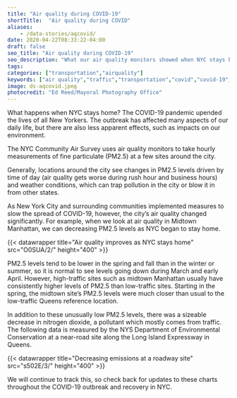 ```yaml
---
title: "Air quality during COVID-19"
shortTitle:  "Air quality during COVID"
aliases:
    - /data-stories/aqcovid/
date: 2020-04-22T08:33:22-04:00
draft: false
seo_title: "Air quality during COVID-19"
seo_description: "What our air quality monitors showed when NYC stays home."
tags: 
categories: ["transportation","airquality"]
keywords: ["air quality","traffic","transportation","covid","covid-19","coronavirus","air pollution", "lungs","breathing"]
image: ds-aqcovid.jpeg
photocredit: "Ed Reed/Mayoral Photography Office"
---
```


What happens when NYC stays home? The COVID-19 pandemic upended the lives of all New Yorkers. The outbreak has affected many aspects of our daily life, but there are also less apparent effects, such as impacts on our environment.

The NYC Community Air Survey uses air quality monitors to take hourly measurements of fine particulate (PM2.5) at a few sites around the city.

Generally, locations around the city see changes in PM2.5 levels driven by time of day (air quality gets worse during rush hour and business hours) and weather conditions, which can trap pollution in the city or blow it in from other states.

As New York City and surrounding communities implemented measures to slow the spread of COVID-19, however, the city’s air quality changed significantly. For example, when we look at air quality in Midtown Manhattan, we can decreasing PM2.5 levels as NYC began to stay home.

{{< datawrapper title="Air quality improves as NYC stays home" src="O0SUA/2/" height="400" >}}

PM2.5 levels tend to be lower in the spring and fall than in the winter or summer, so it is normal to see levels going down during March and early April. However, high-traffic sites such as midtown Manhattan usually have consistently higher levels of PM2.5 than low-traffic sites. Starting in the spring, the midtown site’s PM2.5 levels were much closer than usual to the low-traffic Queens reference location.

In addition to these unusually low PM2.5 levels, there was a sizeable decrease in nitrogen dioxide, a pollutant which mostly comes from traffic. The following data is measured by the NYS Department of Environmental Conservation at a near-road site along the Long Island Expressway in Queens.

{{< datawrapper title="Decreasing emissions at a roadway site" src="s502E/3/" height="400" >}}

We will continue to track this, so check back for updates to these charts throughout the COVID-19 outbreak and recovery in NYC.

